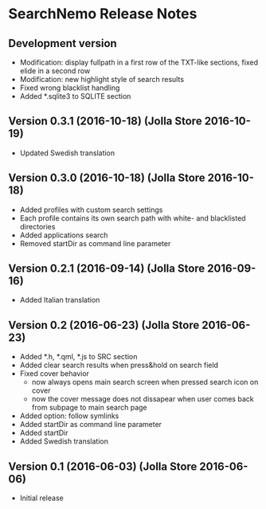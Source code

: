
# SearchNemo Release Notes

## Development version
* Modification: display fullpath in a first row of the TXT-like sections, fixed elide in a second row
* Modification: new highlight style of search results
* Fixed wrong blacklist handling
* Added *.sqlite3 to SQLITE section

## Version 0.3.1 (2016-10-18) (Jolla Store 2016-10-19)
* Updated Swedish translation

## Version 0.3.0 (2016-10-18) (Jolla Store 2016-10-18)
* Added profiles with custom search settings
* Each profile contains its own search path with white- and blacklisted directories
* Added applications search
* Removed startDir as command line parameter

## Version 0.2.1 (2016-09-14) (Jolla Store 2016-09-16)
* Added Italian translation

## Version 0.2 (2016-06-23) (Jolla Store 2016-06-23)
* Added *.h, *.qml, *.js to SRC section
* Added clear search results when press&hold on search field 
* Fixed cover behavior
  * now always opens main search screen when pressed search icon on cover
  * now the cover message does not dissapear when user comes back from subpage to main search page
* Added option: follow symlinks
* Added startDir as command line parameter
* Added startDir
* Added Swedish translation

## Version 0.1 (2016-06-03) (Jolla Store 2016-06-06)
 * Initial release
